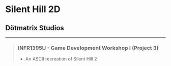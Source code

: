 # Silent Hill 2D
## Dötmatrix Studios

---

> ### INFR1395U - Game Development Workshop I (Project 3)
> - An ASCII recreation of Silent Hill 2
